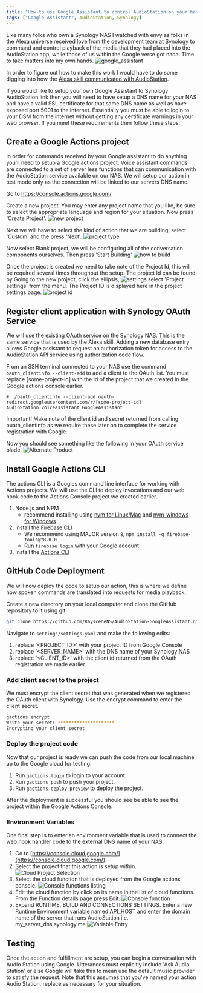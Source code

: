 ```yaml
---
title: "How-to use Google Assistant to control AudioStation on your home NAS"
tags: ["Google Assistant", AudioStation, Synology]
---
```


Like many folks who own a Synology NAS I watched with envy as folks in the Alexa universe received love from the development team at Synology to command and control playback of the media that they had placed into the AudioStation app, while those of us within the Google verse got nada. Time to take matters into my own hands. ![google_assistant](/assets/images/2020/12/20/audiostation_command.webp)

 In order to figure out how to make this work I would have to do some digging into how the [Alexa skill communicated with AudioStation](https://racineennis.ca/2020/12/19/AudioStation-GoogleAssistant-investigation).

If you would like to setup your own Google Assistant to Synology AudioStation link then you will need to have setup a DNS name for your NAS and have a valid SSL certificate for that same DNS name as well as have exposed port 5001 to the internet. Essentially you must be able to login to your DSM from the internet without getting any certificate warnings in your web browser. If you meet these requirements then follow these steps:

## Create a Google Actions project

In order for commands received by your Google assistant to do anything you'll need to setup a Google actions project. Voice assistant commands are connected to a set of server less functions that can communication with the AudioStation service available on our NAS. We will setup our action in test mode only as the connection will be linked to our servers DNS name.

Go to <https://console.actions.google.com/>

Create a new project. You may enter any project name that you like, be sure to select the appropriate language and region for your situation. Now press 'Create Project'.
![new project](/assets/images/2020/12/20/google_console_new_project.png)

Next we will have to select the kind of action that we are building, select 'Custom' and the press 'Next'.
![project type](/assets/images/2020/12/20/google_console_project_type.png)

Now select Blank project, we will be configuring all of the conversation components ourselves. Then press 'Start Building' 
![how to build](/assets/images/2020/12/20/google_console_how_to_build.png)

Once the project is created we need to take note of the Project Id, this will be required several times throughout the setup. The project Id can be found by Going to the new project, click the ellipsis, ![settings](/assets/images/2020/12/20/google_console_settings.png)
 select 'Project settings' from the menu. The Project ID is displayed here in the project settings page.
 ![project id](/assets/images/2020/12/20/google_console_project_id.png)

## Register client application with Synology OAuth Service

We will use the existing OAuth service on the Synology NAS. This is the same service that is used by the Alexa skill. Adding a new database entry allows Google assistant to request an authorization token for access to the AudioStation API service using authorization code flow.

From an SSH terminal connected to your NAS use the command `oauth_clientinfo --client-add` to add a client to the OAuth list. You must replace [some-project-id] with the id of the project that we created in the Google actions console earlier.

```SHELL
# ./oauth_clientinfo --client-add oauth-redirect.googleusercontent.com/r/[some-project-id] AudioStation.voiceassistant GoogleAssistant 
```

Important! Make note of the client id and secret returned from calling  ouath_clientinfo as we require these later on to complete the service registration with Google.

Now you should see something like the following in your OAuth service blade.
![Alternate Product](/assets/images/2020/12/20/oauth_setup.webp)

## Install Google Actions CLI

The actions CLI is a Googles command line interface for working with  Actions projects. We will use the CLI to deploy Invocations and our web hook code to the Actions Console project we created earlier. 

1. Node.js and NPM
    + recommend installing using [nvm for Linux/Mac](https://github.com/creationix/nvm) and [nvm-windows for Windows](https://github.com/coreybutler/nvm-windows)
1. Install the [Firebase CLI](https://developers.google.com/assistant/conversational/deploy-fulfillment)
    + We recommend using MAJOR version `8`, `npm install -g firebase-tools@^8.0.0`
    + Run `firebase login` with your Google account
1. Install the [Actions CLI](https://developers.google.com/assistant/actionssdk/gactions)

## GitHub Code Deployment

We will now deploy the code to setup our action, this is where we define how spoken commands are translated into requests for media playback.

Create a new directory on your local computer and clone the GitHub repository to it using git

```bash
git clone https://github.com/RaysceneNS/AudioStation-GoogleAssistant.git
``` 

Navigate to `settings/settings.yaml` and make the following edits:

1. replace '<PROJECT_ID>' with your project ID from Google Console
1. replace '<SERVER_NAME>' with the DNS name of your Synology NAS
1. replace '<CLIENT_ID>' with the client id returned from the OAuth registration we made earlier.

### Add client secret to the project

We must encrypt the client secret that was generated when we registered the OAuth client with Synology. Use the encrypt command to enter the client secret.

```bash
gactions encrypt
Write your secret: *********************
Encrypting your client secret
```

### Deploy the project code

Now that our project is ready we can push the code from our local machine up to the Google cloud for testing.

1. Run `gactions login` to login to your account.
1. Run `gactions push` to push your project.
1. Run `gactions deploy preview` to deploy the project.

After the deployment is successful you should see be able to see the project within the Google Actions Console.


### Environment Variables

One final step is to enter an environment variable that is used to connect the web hook handler code to the external DNS name of your NAS.

1. Go to [https://console.cloud.google.com/](https://console.cloud.google.com/).
1. Select the project that this action is setup within. ![Cloud Project Selection](/assets/images/2020/12/20/cloud_console_project.png)
1. Select the cloud function that is deployed from the Google actions console. ![Console functions listing](/assets/images/2020/12/20/cloud_console_functions.png)
1. Edit the cloud function by click on its name in the list of cloud functions. From the Function details page press Edit. ![Console function](/assets/images/2020/12/20/cloud_console_function.png)
1. Expand RUNTIME, BUILD AND CONNECTIONS SETTINGS. Enter a new Runtime Environment variable named API_HOST and enter the domain name of the server that runs AudioStation i.e. my_server_dns.synology.me ![Variable Entry](/assets/images/2020/12/20/cloud_console_variable.png)

## Testing

Once the action and fulfillment are setup, you can begin a conversation with Audio Station using Google. Utterances must explicitly include 'Ask Audio Station' or else Google will take this to mean use the default music provider to satisfy the request. Note that this assumes that you've named your action Audio Station, replace as necessary for your situation.
